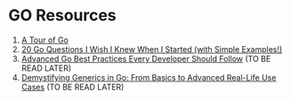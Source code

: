 # GO Resources

1. [A Tour of Go](https://go.dev/tour/list)
2. [20 Go Questions I Wish I Knew When I Started (with Simple Examples!)](https://blog.stackademic.com/20-go-questions-i-wish-i-knew-when-i-started-with-simple-examples-d71fbf71c0bc)
3. [Advanced Go Best Practices Every Developer Should Follow](https://blog.stackademic.com/advanced-go-best-practices-every-developer-should-follow-bb9aee96c819) (TO BE READ LATER)
4. [Demystifying Generics in Go: From Basics to Advanced Real-Life Use Cases](https://medium.com/@raihanur.rahman.2022/tackling-code-duplication-in-go-how-generics-saved-my-sanity-and-can-save-yours-too-b5ebcf9759cf) (TO BE READ LATER)